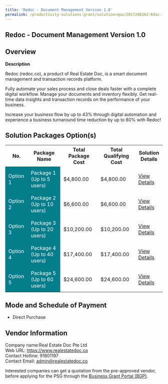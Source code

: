 ```yaml
---
title: 'Redoc - Document Management Version 1.0'
permalink: /productivity-solutions-grant/solutionrepo/201729826Z-Rdoc--Documnt-Mngmnt-v-10
---
```


## Redoc - Document Management Version 1.0

## Overview

**Description**

Redoc (redoc.co), a product of Real Estate Doc, is a smart document management and transaction records platform. 

Fully automate your sales process and close deals faster with a complete digital workflow. Manage your documents and inventory flexibly. Get real-time data insights and transaction records on the performance of your business. 

Increase your business flow by up to 43% through digital automation and experience a business turnaround time reduction by up to 80% with Redoc!

## Solution Packages Option(s)

<table>
<tr>
<th><b>No.</b></th>
<th><b>Package Name</b></th>
<th><b>Total Package Cost</b></th>
<th><b>Total Qualifying Cost</b></th>
<th><b>Solution Details</b></th>
</tr>
<tr>
<td style='padding: 10px; background-color: #037E8A; color: #FFFFFF;'>Option 1</td>
<td style='padding: 10px; background-color: #037E8A; color: #FFFFFF;'>Package 1 (Up to 5 users)</td>
<td style='padding: 10px;'>$4,800.00</td>
<td style='padding: 10px;'>$4,800.00</td>
<td style='padding: 10px;'><a href='/images/psg/real_estate_Desensitised_Annex_3_Part_1.pdf' target='_blank'>View Details</a></td>
</tr>
<tr>
<td style='padding: 10px; background-color: #037E8A; color: #FFFFFF;'>Option 2</td>
<td style='padding: 10px; background-color: #037E8A; color: #FFFFFF;'>Package 2 (Up to 10 users)</td>
<td style='padding: 10px;'>$6,600.00</td>
<td style='padding: 10px;'>$6,600.00</td>
<td style='padding: 10px;'><a href='/images/psg/real_estate_Desensitised_Annex_3_Part_2.pdf' target='_blank'>View Details</a></td>
</tr>
<tr>
<td style='padding: 10px; background-color: #037E8A; color: #FFFFFF;'>Option 3</td>
<td style='padding: 10px; background-color: #037E8A; color: #FFFFFF;'>Package 3 (Up to 20 users)</td>
<td style='padding: 10px;'>$10,200.00</td>
<td style='padding: 10px;'>$10,200.00</td>
<td style='padding: 10px;'><a href='/images/psg/real_estate_Desensitised_Annex_3_Part_3.pdf' target='_blank'>View Details</a></td>
</tr>
<tr>
<td style='padding: 10px; background-color: #037E8A; color: #FFFFFF;'>Option 4</td>
<td style='padding: 10px; background-color: #037E8A; color: #FFFFFF;'>Package 4 (Up to 40 users)</td>
<td style='padding: 10px;'>$17,400.00</td>
<td style='padding: 10px;'>$17,400.00</td>
<td style='padding: 10px;'><a href='/images/psg/real_estate_Desensitised_Annex_3_Part_4.pdf' target='_blank'>View Details</a></td>
</tr>
<tr>
<td style='padding: 10px; background-color: #037E8A; color: #FFFFFF;'>Option 5</td>
<td style='padding: 10px; background-color: #037E8A; color: #FFFFFF;'>Package 5 (Up to 60 users)</td>
<td style='padding: 10px;'>$24,600.00</td>
<td style='padding: 10px;'>$24,600.00</td>
<td style='padding: 10px;'><a href='/images/psg/real_estate_Desensitised_Annex_3_Part_5.pdf' target='_blank'>View Details</a></td>
</tr>
</table>

## Mode and Schedule of Payment

 - Direct Purchase

## Vendor Information

 Company name:Real Estate Doc Pte Ltd<br>Web URL: https://www.realestatedoc.co <br>Contact Hotline: 91801197 <br>Contact Email: admin@realestatedoc.co 

Interested companies can get a quotation from the pre-approved vendor, before applying for the PSG through the <a href='https://www.businessgrants.gov.sg/' target='_blank' rel='noopener'>Business Grant Portal (BGP)</a>.

<script src="/jquery/resize-tables.js"></script>
